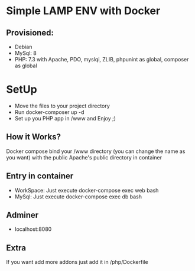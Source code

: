 # Simple LAMP ENV with Docker

## Provisioned:
- Debian
- MySql: 8
- PHP: 7.3 with Apache, PDO, myslqi, ZLIB, phpunint as global, composer as global
# SetUp

- Move the files to your project directory
- Run docker-composer up -d
- Set up you PHP app in /www and Enjoy ;)

## How it Works?
Docker compose bind your /www directory (you can change the name as you want) with the public Apache's public directory in container

## Entry in container
- WorkSpace: Just execute docker-compose exec web bash
- MySql: Just execute docker-compose exec db bash

## Adminer
- localhost:8080
## Extra

If you want add more addons just add it in /php/Dockerfile

